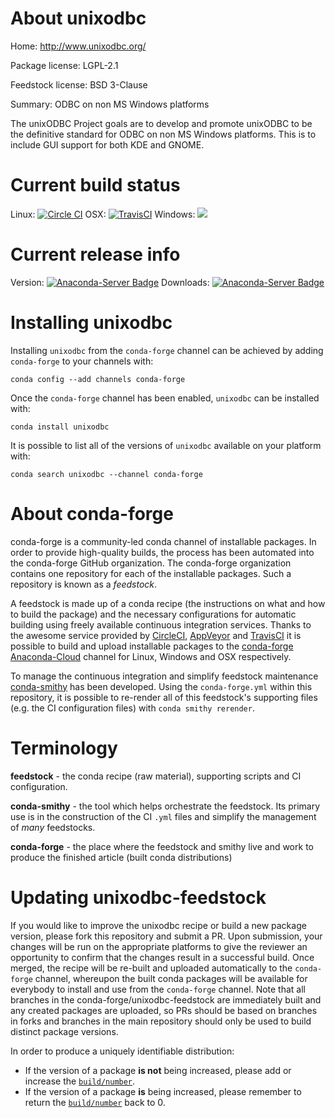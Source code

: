 About unixodbc
==============

Home: http://www.unixodbc.org/

Package license: LGPL-2.1

Feedstock license: BSD 3-Clause

Summary: ODBC on non MS Windows platforms

The unixODBC Project goals are to develop and promote unixODBC to be the
definitive standard for ODBC on non MS Windows platforms. This is to
include GUI support for both KDE and GNOME.


Current build status
====================

Linux: [![Circle CI](https://circleci.com/gh/conda-forge/unixodbc-feedstock.svg?style=shield)](https://circleci.com/gh/conda-forge/unixodbc-feedstock)
OSX: [![TravisCI](https://travis-ci.org/conda-forge/unixodbc-feedstock.svg?branch=master)](https://travis-ci.org/conda-forge/unixodbc-feedstock)
Windows: ![](https://cdn.rawgit.com/conda-forge/conda-smithy/90845bba35bec53edac7a16638aa4d77217a3713/conda_smithy/static/disabled.svg)

Current release info
====================
Version: [![Anaconda-Server Badge](https://anaconda.org/conda-forge/unixodbc/badges/version.svg)](https://anaconda.org/conda-forge/unixodbc)
Downloads: [![Anaconda-Server Badge](https://anaconda.org/conda-forge/unixodbc/badges/downloads.svg)](https://anaconda.org/conda-forge/unixodbc)

Installing unixodbc
===================

Installing `unixodbc` from the `conda-forge` channel can be achieved by adding `conda-forge` to your channels with:

```
conda config --add channels conda-forge
```

Once the `conda-forge` channel has been enabled, `unixodbc` can be installed with:

```
conda install unixodbc
```

It is possible to list all of the versions of `unixodbc` available on your platform with:

```
conda search unixodbc --channel conda-forge
```


About conda-forge
=================

conda-forge is a community-led conda channel of installable packages.
In order to provide high-quality builds, the process has been automated into the
conda-forge GitHub organization. The conda-forge organization contains one repository
for each of the installable packages. Such a repository is known as a *feedstock*.

A feedstock is made up of a conda recipe (the instructions on what and how to build
the package) and the necessary configurations for automatic building using freely
available continuous integration services. Thanks to the awesome service provided by
[CircleCI](https://circleci.com/), [AppVeyor](http://www.appveyor.com/)
and [TravisCI](https://travis-ci.org/) it is possible to build and upload installable
packages to the [conda-forge](https://anaconda.org/conda-forge)
[Anaconda-Cloud](http://docs.anaconda.org/) channel for Linux, Windows and OSX respectively.

To manage the continuous integration and simplify feedstock maintenance
[conda-smithy](http://github.com/conda-forge/conda-smithy) has been developed.
Using the ``conda-forge.yml`` within this repository, it is possible to re-render all of
this feedstock's supporting files (e.g. the CI configuration files) with ``conda smithy rerender``.


Terminology
===========

**feedstock** - the conda recipe (raw material), supporting scripts and CI configuration.

**conda-smithy** - the tool which helps orchestrate the feedstock.
                   Its primary use is in the construction of the CI ``.yml`` files
                   and simplify the management of *many* feedstocks.

**conda-forge** - the place where the feedstock and smithy live and work to
                  produce the finished article (built conda distributions)


Updating unixodbc-feedstock
===========================

If you would like to improve the unixodbc recipe or build a new
package version, please fork this repository and submit a PR. Upon submission,
your changes will be run on the appropriate platforms to give the reviewer an
opportunity to confirm that the changes result in a successful build. Once
merged, the recipe will be re-built and uploaded automatically to the
`conda-forge` channel, whereupon the built conda packages will be available for
everybody to install and use from the `conda-forge` channel.
Note that all branches in the conda-forge/unixodbc-feedstock are
immediately built and any created packages are uploaded, so PRs should be based
on branches in forks and branches in the main repository should only be used to
build distinct package versions.

In order to produce a uniquely identifiable distribution:
 * If the version of a package **is not** being increased, please add or increase
   the [``build/number``](http://conda.pydata.org/docs/building/meta-yaml.html#build-number-and-string).
 * If the version of a package **is** being increased, please remember to return
   the [``build/number``](http://conda.pydata.org/docs/building/meta-yaml.html#build-number-and-string)
   back to 0.
